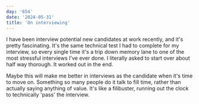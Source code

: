 ```yaml
---
day: '654'
date: '2024-05-31'
title: 'On interviewing'
---
```


I have been interview potential new candidates at work recently, and it's pretty fascinating. It's the same technical test I had to complete for my interview, so every single time it's a trip down memory lane to one of the most stressful interviews I've ever done. I literally asked to start over about half way thorough. It worked out in the end.

Maybe this will make me better in interviews as the candidate when it's time to move on. Something so many people do it talk to fill time, rather than actually saying anything of value. It's like a filibuster, running out the clock to technically 'pass' the interview.
